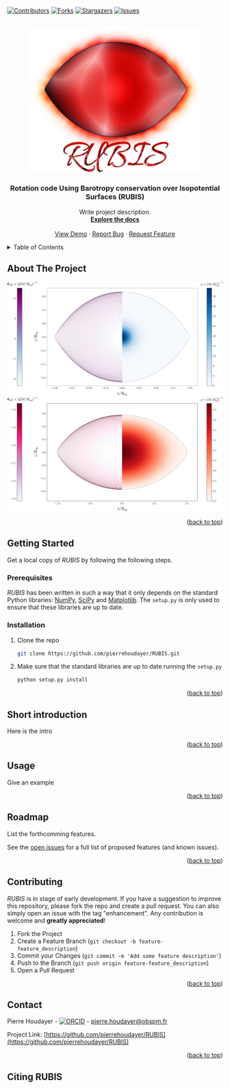 <a name="readme-top"></a>


<!-- PROJECT SHIELDS -->
[![Contributors][contributors-shield]][contributors-url]
[![Forks][forks-shield]][forks-url]
[![Stargazers][stars-shield]][stars-url]
[![Issues][issues-shield]][issues-url]



<!-- PROJECT LOGO -->
<br />
<div align="center">
  <a href="https://github.com/pierrehoudayer/RUBIS">
    <img src="Logo/RUBIS_logo_filtre.png" alt="Logo" width="400">
  </a>

<h3 align="center">Rotation code Using Barotropy conservation over Isopotential Surfaces (RUBIS)</h3>

  <p align="center">
    Write project description.
    <br />
    <a href="https://github.com/pierrehoudayer/RUBIS"><strong>Explore the docs</strong></a>
    <br />
    <br />
    <a href="https://github.com/pierrehoudayer/RUBIS">View Demo</a>
    ·
    <a href="https://github.com/pierrehoudayer/RUBIS/issues">Report Bug</a>
    ·
    <a href="https://github.com/pierrehoudayer/RUBIS/issues">Request Feature</a>
  </p>
</div>



<!-- TABLE OF CONTENTS -->
<details>
  <summary>Table of Contents</summary>
  <ol>
    <li>
      <a href="#about-the-project">About The Project</a>
    </li>
    <li>
      <a href="#getting-started">Getting Started</a>
      <ul>
        <li><a href="#prerequisites">Prerequisites</a></li>
        <li><a href="#installation">Installation</a></li>
      </ul>
    </li>
    <li><a href="#usage">Usage</a></li>
    <li><a href="#roadmap">Roadmap</a></li>
    <li><a href="#contributing">Contributing</a></li>
    <li><a href="#contact">Contact</a></li>
    <!-- <li><a href="#acknowledgments">Acknowledgments</a></li> -->
  </ol>
</details>



<!-- ABOUT THE PROJECT -->
## About The Project

![Example 1][plot-example-1]
![Example 2][plot-example-2]


<p align="right">(<a href="#readme-top">back to top</a>)</p>





<!-- GETTING STARTED -->
## Getting Started

Get a local copy of *RUBIS* by following the following steps.

### Prerequisites

*RUBIS* has been written in such a way that it only depends on the standard Python libraries: [NumPy][numpy-url], [SciPy][scipy-url] and [Matplotlib][matplotlib-url]. The `setup.py` is only used to ensure that these libraries are up to date.

### Installation

1. Clone the repo
   ```sh
   git clone https://github.com/pierrehoudayer/RUBIS.git
   ```
2. Make sure that the standard libraries are up to date running the `setup.py`
   ```sh
   python setup.py install
   ```

<p align="right">(<a href="#readme-top">back to top</a>)</p>


<!-- SHORT INTRODUCTION -->
## Short introduction

Here is the intro

<p align="right">(<a href="#readme-top">back to top</a>)</p>


<!-- USAGE EXAMPLES -->
## Usage

Give an example

<p align="right">(<a href="#readme-top">back to top</a>)</p>



<!-- ROADMAP -->
## Roadmap

List the forthcomming features.

See the [open issues](https://github.com/pierrehoudayer/RUBIS/issues) for a full list of proposed features (and known issues).

<p align="right">(<a href="#readme-top">back to top</a>)</p>



<!-- CONTRIBUTING -->
## Contributing

*RUBIS* is in stage of early development. If you have a suggestion to improve this repository, please fork the repo and create a pull request. You can also simply open an issue with the tag "enhancement". Any contribution is welcome and **greatly appreciated**!

1. Fork the Project
2. Create a Feature Branch (`git checkout -b feature-feature_description`)
3. Commit your Changes (`git commit -m 'Add some feature description'`)
4. Push to the Branch (`git push origin feature-feature_description`)
5. Open a Pull Request

<p align="right">(<a href="#readme-top">back to top</a>)</p>



<!-- 
LICENSE
## License

Distributed under the MIT License. See `LICENSE.txt` for more information.

<p align="right">(<a href="#readme-top">back to top</a>)</p>
-->



<!-- CONTACT -->
## Contact

Pierre Houdayer - [![ORCID][ORCID-shield]][ORCID-url] -  pierre.houdayer@obspm.fr

Project Link: [https://github.com/pierrehoudayer/RUBIS](https://github.com/pierrehoudayer/RUBIS)

<p align="right">(<a href="#readme-top">back to top</a>)</p>

<!-- CITING RUBIS -->
## Citing RUBIS





<!-- 
ACKNOWLEDGMENTS 
## Acknowledgments

* []()
* []()
* []()

<p align="right">(<a href="#readme-top">back to top</a>)</p>
-->



<!-- MARKDOWN LINKS & IMAGES -->
<!-- https://www.markdownguide.org/basic-syntax/#reference-style-links -->
[contributors-shield]: https://img.shields.io/github/contributors/pierrehoudayer/RUBIS.svg?style=for-the-badge
[contributors-url]: https://github.com/pierrehoudayer/RUBIS/graphs/contributors
[forks-shield]: https://img.shields.io/github/forks/pierrehoudayer/RUBIS.svg?style=for-the-badge
[forks-url]: https://github.com/pierrehoudayer/RUBIS/network/members
[stars-shield]: https://img.shields.io/github/stars/pierrehoudayer/RUBIS.svg?style=for-the-badge
[stars-url]: https://github.com/pierrehoudayer/RUBIS/stargazers
[issues-shield]: https://img.shields.io/github/issues/pierrehoudayer/RUBIS.svg?style=for-the-badge
[issues-url]: https://github.com/pierrehoudayer/RUBIS/issues
[plot-example-1]: Plots/example_poly3_deform_at_99.99.png
[plot-example-2]: Plots/example_poly1_deform_at_99.99.png
[numpy-url]: https://github.com/numpy/numpy
[scipy-url]: https://github.com/scipy/scipy
[matplotlib-url]: https://github.com/matplotlib/matplotlib
[ORCID-shield]: https://img.shields.io/badge/ORCID-0000--0002--1245--9148-brightgreen?style=flat
[ORCID-url]: https://orcid.org/0000-0002-1245-9148
